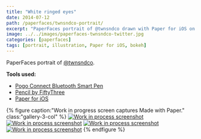 ```yaml
---
title: "White ringed eyes"
date: 2014-07-12
path: /paperfaces/twnsndco-portrait/
excerpt: "PaperFaces portrait of @twnsndco drawn with Paper for iOS on an iPad."
image: ../../images/paperfaces-twnsndco-twitter.jpg
categories: [paperfaces]
tags: [portrait, illustration, Paper for iOS, bokeh]
---
```


PaperFaces portrait of [@twnsndco](https://twitter.com/twnsndco).

**Tools used:**

- [Pogo Connect Bluetooth Smart Pen](https://www.amazon.com/gp/product/B009K448L4/ref=as_li_ss_tl?ie=UTF8&camp=1789&creative=390957&creativeASIN=B009K448L4&linkCode=as2&tag=mademist-20)
- [Pencil by FiftyThree](https://www.amazon.com/FiftyThree-Digital-Stylus-Pencil-iPhone/dp/B01JJBUYR4/ref=as_li_ss_tl?keywords=pencil+53&qid=1550586265&s=gateway&sr=8-3&linkCode=ll1&tag=mademist-20&linkId=0134793cb840affff60f2e45a7f64678&language=en_US)
- [Paper for iOS](https://paper.bywetransfer.com/)

{% figure caption:"Work in progress screen captures Made with Paper." class:"gallery-3-col" %}
[![Work in process screenshot](../../images/paperfaces-twnsndco-process-1-600.jpg)](../../images/paperfaces-twnsndco-process-1-lg.jpg) [![Work in process screenshot](../../images/paperfaces-twnsndco-process-2-600.jpg)](../../images/paperfaces-twnsndco-process-2-lg.jpg) [![Work in process screenshot](../../images/paperfaces-twnsndco-process-3-600.jpg)](../../images/paperfaces-twnsndco-process-3-lg.jpg) [![Work in process screenshot](../../images/paperfaces-twnsndco-process-4-600.jpg)](../../images/paperfaces-twnsndco-process-4-lg.jpg)
{% endfigure %}
